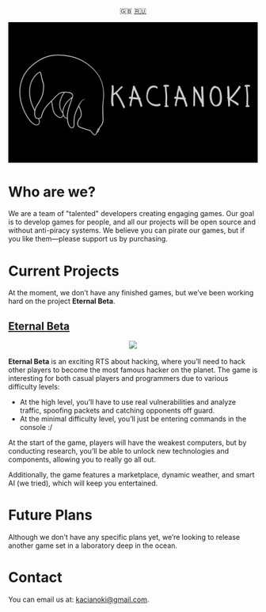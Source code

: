 <p align="center">
  <a>🇬🇧</a>
  <a href="https://github.com/Kacianoki/.github/blob/main/profile/README_RU.md">🇷🇺</a>
</p>

![Logo](https://github.com/Kacianoki/.github/blob/main/kacianoki/Kacianoki3840x2160.png?raw=true)
# Who are we?
We are a team of "talented" developers creating engaging games. Our goal is to develop games for people, and all our projects will be open source and without anti-piracy systems. We believe you can pirate our games, but if you like them—please support us by purchasing.

# Current Projects
At the moment, we don’t have any finished games, but we’ve been working hard on the project **Eternal Beta**.

## [Eternal Beta](https://github.com/Kacianoki/Eternal-Beta)
<p align="center">
  <img src="https://hits.seeyoufarm.com/api/count/incr/badge.svg?url=https%3A%2F%2Fgithub.com%2FKacianoki%2FEternal-Beta&count_bg=%2379C83D&title_bg=%23555555&icon=&icon_color=%23E7E7E7&title=hits&edge_flat=false"></img>
</p>

**Eternal Beta** is an exciting RTS about hacking, where you’ll need to hack other players to become the most famous hacker on the planet. The game is interesting for both casual players and programmers due to various difficulty levels:

- At the high level, you’ll have to use real vulnerabilities and analyze traffic, spoofing packets and catching opponents off guard.
- At the minimal difficulty level, you’ll just be entering commands in the console :/

At the start of the game, players will have the weakest computers, but by conducting research, you’ll be able to unlock new technologies and components, allowing you to really go all out.

Additionally, the game features a marketplace, dynamic weather, and smart AI (we tried), which will keep you entertained.

# Future Plans
Although we don’t have any specific plans yet, we’re looking to release another game set in a laboratory deep in the ocean.

# Contact
You can email us at: kacianoki@gmail.com.


